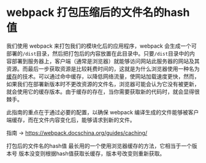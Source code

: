 # webpack 打包压缩后的文件名的hash值

我们使用 webpack 来打包我们的模块化后的应用程序，webpack 会生成一个可部署的`/dist`目录，然后把打包后的内容放置在此目录中。只要`/dist`目录中的内容部署到服务器上，客户端（通常是浏览器）就能够访问网站此服务器的网站及其资源。而最后一步获取资源是比较耗费时间的，这就是为什么浏览器使用一种名为[缓存](https://searchstorage.techtarget.com/definition/cache)的技术。可以通过命中缓存，以降低网络流量，使网站加载速度更快，然而，如果我们在部署新版本时不更改资源的文件名，浏览器可能会认为它没有被更新，就会使用它的缓存版本。由于缓存的存在，当你需要获取新的代码时，就会显得很棘手。

此指南的重点在于通过必要的配置，以确保 webpack 编译生成的文件能够被客户端缓存，而在文件内容变化后，能够请求到新的文件。

指南 -> https://webpack.docschina.org/guides/caching/



打包后的文件名的hash值 最长用的一个使用浏览器缓存的方法，它相当于一个版本号 版本没变则根据hash值获取长缓存，版本号改变则重新获取。


